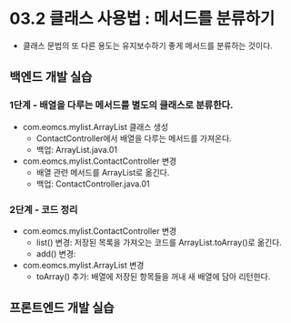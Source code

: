 # 03.2 클래스 사용법 : 메서드를 분류하기

- 클래스 문법의 또 다른 용도는 유지보수하기 좋게 메서드를 분류하는 것이다.

## 백엔드 개발 실습

### 1단계 - 배열을 다루는 메서드를 별도의 클래스로 분류한다.

- com.eomcs.mylist.ArrayList 클래스 생성
  - ContactController에서 배열을 다루는 메서드를 가져온다.
  - 백업: ArrayList.java.01
- com.eomcs.mylist.ContactController 변경
  - 배열 관련 메서드를 ArrayList로 옮긴다.
  - 백업: ContactController.java.01


### 2단계 - 코드 정리

- com.eomcs.mylist.ContactController 변경
  - list() 변경: 저장된 목록을 가져오는 코드를 ArrayList.toArray()로 옮긴다.
  - add() 변경: 
- com.eomcs.mylist.ArrayList 변경
  - toArray() 추가: 배열에 저장된 항목들을 꺼내 새 배열에 담아 리턴한다.

## 프론트엔드 개발 실습








#
